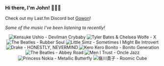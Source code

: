 ### Hi there, I'm John! 🏄🏻‍♂️

Check out my Last.fm Discord bot [Gowon](http://gowon.ca)!

_Some of the music I've been listening to recently!_


<!-- lastfm -->
<p align="center"><img src="https://lastfm.freetls.fastly.net/i/u/64s/c08ac9a0d77d3ca8ee84995ccd785bc9.png" title="Kensuke Ushio - Devilman Crybaby"> <img src="https://lastfm.freetls.fastly.net/i/u/64s/72747881a3c91a2ef6422ecf3c4d729d.png" title="Tyler Bates & Chelsea Wolfe - X"> <img src="https://lastfm.freetls.fastly.net/i/u/64s/72ed10a859fb4c1fb29a546078ec737d.png" title="The Beatles - Rubber Soul"> <img src="https://lastfm.freetls.fastly.net/i/u/64s/592ce13b8d7cfee26e13692b3c6985e8.jpg" title="Little Simz - Sometimes I Might Be Introvert"> <img src="https://lastfm.freetls.fastly.net/i/u/64s/476963d4c83fa01f785520997817200b.jpg" title="Drake - HONESTLY, NEVERMIND"> <img src="https://lastfm.freetls.fastly.net/i/u/64s/7d34b1fbd29910723fcff54760d7074f.png" title="Kero Kero Bonito - Bonito Generation"> <img src="https://lastfm.freetls.fastly.net/i/u/64s/af251669a48a4bafb448e1f6c0de01be.png" title="The Beatles - Abbey Road"> <img src="https://lastfm.freetls.fastly.net/i/u/64s/e4c84efa4965da3dc4c1a40c40afe389.png" title="Men I Trust - Oncle Jazz"> <img src="https://lastfm.freetls.fastly.net/i/u/64s/8387f1cc427dae1355c11075f73c37d2.jpg" title="Princess Nokia - Metallic Butterfly"> <img src="https://lastfm.freetls.fastly.net/i/u/64s/0e1fd7e3a5cd99ed141b3e6d1ed2cba4.jpg" title="嶺川貴子 - Roomic Cube"> </p>
